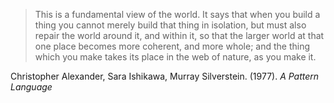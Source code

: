 >	This is a fundamental view of the world.  It says that when you build a
>	thing you cannot merely build that thing in isolation, but must also
>	repair the world around it, and within it, so that the larger world at
>	that one place becomes more coherent, and more whole; and the thing which
>	you make takes its place in the web of nature, as you make it.

Christopher Alexander, Sara Ishikawa, Murray Silverstein. (1977).
_A Pattern Language_

